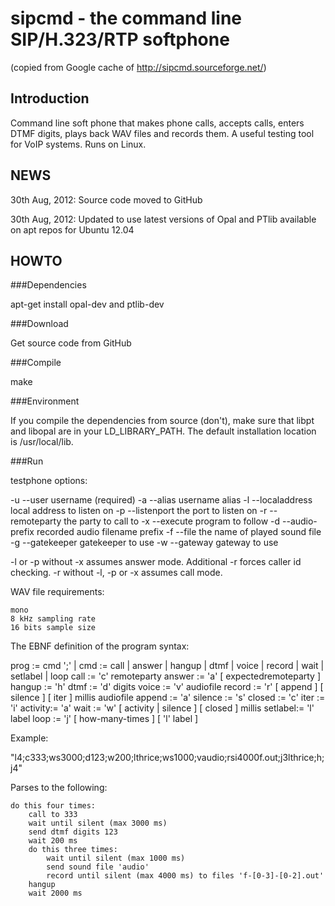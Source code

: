 # sipcmd - the command line SIP/H.323/RTP softphone
(copied from Google cache of http://sipcmd.sourceforge.net/)

## Introduction

Command line soft phone that makes phone calls, accepts calls, enters DTMF digits, plays back WAV files and records them. A useful testing tool for VoIP systems. Runs on Linux.

## NEWS

30th Aug, 2012: Source code moved to GitHub

30th Aug, 2012: Updated to use latest versions of Opal and PTlib available on apt repos for Ubuntu 12.04

## HOWTO

###Dependencies

apt-get install opal-dev and ptlib-dev

###Download

Get source code from GitHub

###Compile

make

###Environment


If you compile the dependencies from source (don't), make sure that libpt and libopal are in your LD_LIBRARY_PATH. The default installation location is /usr/local/lib.

###Run

testphone options:

-u  --user          username (required)
-a  --alias         username alias
-l  --localaddress  local address to listen on
-p  --listenport    the port to listen on
-r  --remoteparty   the party to call to
-x  --execute       program to follow
-d  --audio-prefix  recorded audio filename prefix
-f  --file          the name of played sound file
-g  --gatekeeper    gatekeeper to use
-w  --gateway       gateway to use

-l or -p without -x assumes answer mode. Additional -r forces caller id checking. -r without -l, -p or -x assumes call mode.

WAV file requirements:

    mono
    8 kHz sampling rate
    16 bits sample size 

The EBNF definition of the program syntax:

prog	:=  cmd ';'  |
cmd	:=  call | answer | hangup
	  | dtmf | voice | record | wait
	  | setlabel | loop
call	:=  'c' remoteparty
answer	:=  'a' [ expectedremoteparty ]
hangup	:=  'h'
dtmf	:=  'd' digits
voice	:=  'v' audiofile
record	:=  'r' [ append ] [ silence ] [ iter ] millis audiofile
append	:=  'a'
silence	:=  's'
closed	:=  'c'
iter	:=  'i'
activity:=  'a'
wait	:=  'w' [ activity | silence ] [ closed ] millis
setlabel:=  'l' label
loop	:=  'j' [ how-many-times ] [ 'l' label ]

Example:

"l4;c333;ws3000;d123;w200;lthrice;ws1000;vaudio;rsi4000f.out;j3lthrice;h;j4"

Parses to the following:

    do this four times:
        call to 333
        wait until silent (max 3000 ms)
        send dtmf digits 123
        wait 200 ms
        do this three times:
            wait until silent (max 1000 ms)
            send sound file 'audio'
            record until silent (max 4000 ms) to files 'f-[0-3]-[0-2].out' 
        hangup
        wait 2000 ms 
